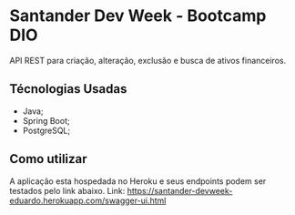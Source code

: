 # Santander Dev Week - Bootcamp DIO
API REST para criação, alteração, exclusão e busca de ativos financeiros.

## Técnologias Usadas
- Java;
- Spring Boot;
- PostgreSQL;

## Como utilizar
A aplicação esta hospedada no Heroku e seus endpoints podem ser testados pelo link abaixo.
Link: https://santander-devweek-eduardo.herokuapp.com/swagger-ui.html
